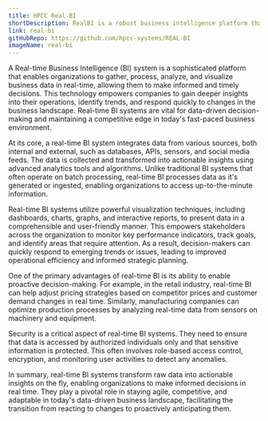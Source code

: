 ```yaml
---
title: HPCC Real-BI
shortDescription: RealBI is a robust business intelligence platform that transforms data into actionable insights through visualization, reporting, and analysis tools. It aids in decision-making by presenting data trends and patterns via user-friendly dashboards and charts. RealBI enhances operational efficiency and strategic planning by providing accessible data-driven insights for informed actions. It's a valuable solution for businesses aiming to leverage data effectively and achieve their objectives.
link: real-bi
gitHubRepo: https://github.com/hpcc-systems/REAL-BI
imageName: real-bi
---
```


A Real-time Business Intelligence (BI) system is a sophisticated platform that enables organizations to gather, process, analyze, and visualize business data in real-time, allowing them to make informed and timely decisions. This technology empowers companies to gain deeper insights into their operations, identify trends, and respond quickly to changes in the business landscape. Real-time BI systems are vital for data-driven decision-making and maintaining a competitive edge in today's fast-paced business environment.

At its core, a real-time BI system integrates data from various sources, both internal and external, such as databases, APIs, sensors, and social media feeds. The data is collected and transformed into actionable insights using advanced analytics tools and algorithms. Unlike traditional BI systems that often operate on batch processing, real-time BI processes data as it's generated or ingested, enabling organizations to access up-to-the-minute information.

Real-time BI systems utilize powerful visualization techniques, including dashboards, charts, graphs, and interactive reports, to present data in a comprehensible and user-friendly manner. This empowers stakeholders across the organization to monitor key performance indicators, track goals, and identify areas that require attention. As a result, decision-makers can quickly respond to emerging trends or issues, leading to improved operational efficiency and informed strategic planning.

One of the primary advantages of real-time BI is its ability to enable proactive decision-making. For example, in the retail industry, real-time BI can help adjust pricing strategies based on competitor prices and customer demand changes in real time. Similarly, manufacturing companies can optimize production processes by analyzing real-time data from sensors on machinery and equipment.

Security is a critical aspect of real-time BI systems. They need to ensure that data is accessed by authorized individuals only and that sensitive information is protected. This often involves role-based access control, encryption, and monitoring user activities to detect any anomalies.

In summary, real-time BI systems transform raw data into actionable insights on the fly, enabling organizations to make informed decisions in real time. They play a pivotal role in staying agile, competitive, and adaptable in today's data-driven business landscape, facilitating the transition from reacting to changes to proactively anticipating them.
